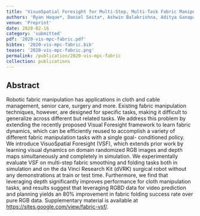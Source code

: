 ```yaml
---
title: 'VisuoSpatial Foresight for Multi-Step, Multi-Task Fabric Manipulation'
authors: 'Ryan Hoque*, Daniel Seita*, Ashwin Balakrishna, Aditya Ganapathi, Ajay Kumar Tanwani, Nawid Jamili, Katsu Yamane, Soshi Iba, Ken Goldberg'
venue: 'Preprint'
date: 2020-02-16
category: 'submitted'
pdf: '2020-vis-mpc-fabric.pdf'
bibtex: '2020-vis-mpc-fabric.bib'
teaser: '2020-vis-mpc-fabric.png'
permalink: /publication/2020-vis-mpc-fabric
collection: publications
---
```


Abstract
-------
Robotic fabric manipulation has applications in cloth and cable management, senior care, surgery and more. Existing fabric manipulation techniques, however, are designed for specific tasks, making it difficult to generalize across different but related tasks. We address this problem by extending the recently proposed Visual Foresight framework to learn fabric dynamics, which can be efficiently reused to accomplish a variety of different fabric manipulation tasks with a single goal- conditioned policy. We introduce VisuoSpatial Foresight (VSF), which extends prior work by learning visual dynamics on domain randomized RGB images and depth maps simultaneously and completely in simulation. We experimentally evaluate VSF on multi-step fabric smoothing and folding tasks both in simulation and on the da Vinci Research Kit (dVRK) surgical robot without any demonstrations at train or test time. Furthermore, we find that leveraging depth significantly improves performance for cloth manipulation tasks, and results suggest that leveraging RGBD data for video prediction and planning yields an 80% improvement in fabric folding success rate over pure RGB data. Supplementary material is available at https://sites.google.com/view/fabric-vsf/.
